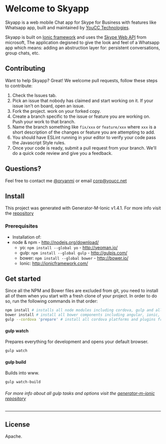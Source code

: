 # Welcome to Skyapp
Skyapp is a web mobile Chat app for Skype for Business with features like Whatsapp app, built and maintained by [YouCC Technologies](http://www.youcc.net).

Skyapp is built on [Ionic framework](http://ionicframework.com/) and uses the [Skype Web API](https://msdn.microsoft.com/en-us/library/office/dn962122(v=office.16).aspx) from microsoft, The application degisned to give the look and feel of a Whatsapp app which means: adding an abstruction layer for: persistent conversations, group chats, etc.

## Contributing
Want to help Skyapp? Great! We welcome pull requests, follow these steps to contribute:

1.  Check the Issues tab.
2.  Pick an issue that nobody has claimed and start working on it. If your issue isn't on board, open an issue.
3.  Fork the project. work on your forked copy.
4.  Create a branch specific to the issue or feature you are working on. Push your work to that branch.
5.  Name the branch something like ```fix/xxx``` or ```feature/xxx``` where ```xxx``` is a short description of the changes or feature you are attempting to add.
6.  You should have ESLint running in your editor to verify your code pass the Javascript Style rules.
7.  Once your code is ready, submit a pull request from your branch. We'll do a quick code review and give you a feedback.

## Questions?
Feel free to contact me [@oryanmi](http://www.twitter.com/oryanmi) or email [corp@youcc.net](mailto:corp@youcc.net)

## Install
This project was generated with Generator-M-Ionic v1.4.1. For more info visit the [repository](https://github.com/mwaylabs/generator-m-ionic)

### Prerequisites
- Installation of:
- node & npm - http://nodejs.org/download/
  - yo: `npm install --global yo` - http://yeoman.io/
  - gulp: `npm install --global gulp` - http://gulpjs.com/
  - bower: `npm install --global bower` - http://bower.io/
  - Ionic: http://ionicframework.com/

## Get started
Since all the NPM and Bower files are excluded from git, you need to install all of them when you start with a fresh clone of your project. In order to do so, run the following commands in that order:
```sh
npm install # installs all node modules including cordova, gulp and all that
bower install # install all bower components including angular, ionic, ng-cordova, ...
gulp --cordova 'prepare' # install all cordova platforms and plugins from the config.xml
```
#### gulp watch
Prepares everything for development and opens your default browser.
```sh
gulp watch
```
#### gulp build
Builds into www.
```sh
gulp watch-build
```

###### For more info about all gulp tasks and options visit the [generator-m-ionic repository](https://github.com/mwaylabs/generator-m-ionic)

---

## License
Apache.
